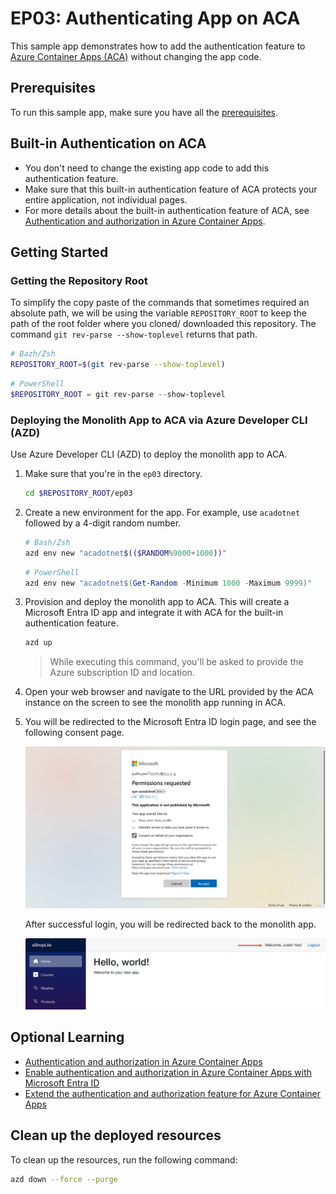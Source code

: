 # EP03: Authenticating App on ACA

This sample app demonstrates how to add the authentication feature to [Azure Container Apps (ACA)](https://learn.microsoft.com/azure/container-apps/overview) without changing the app code.

## Prerequisites

To run this sample app, make sure you have all the [prerequisites](../README.md#prerequisites).

## Built-in Authentication on ACA

- You don't need to change the existing app code to add this authentication feature.
- Make sure that this built-in authentication feature of ACA protects your entire application, not individual pages.
- For more details about the built-in authentication feature of ACA, see [Authentication and authorization in Azure Container Apps](https://learn.microsoft.com/azure/container-apps/authentication).

## Getting Started

### Getting the Repository Root

To simplify the copy paste of the commands that sometimes required an absolute path, we will be using the variable `REPOSITORY_ROOT` to keep the path of the root folder where you cloned/ downloaded this repository. The command `git rev-parse --show-toplevel` returns that path.

```bash
# Bazh/Zsh
REPOSITORY_ROOT=$(git rev-parse --show-toplevel)
```

```powershell
# PowerShell
$REPOSITORY_ROOT = git rev-parse --show-toplevel
```

### Deploying the Monolith App to ACA via Azure Developer CLI (AZD)

Use Azure Developer CLI (AZD) to deploy the monolith app to ACA.

1. Make sure that you're in the `ep03` directory.

    ```bash
    cd $REPOSITORY_ROOT/ep03
    ```

1. Create a new environment for the app. For example, use `acadotnet` followed by a 4-digit random number.

    ```bash
    # Bash/Zsh
    azd env new "acadotnet$(($RANDOM%9000+1000))"
    ```

    ```powershell
    # PowerShell
    azd env new "acadotnet$(Get-Random -Minimum 1000 -Maximum 9999)"
    ```

1. Provision and deploy the monolith app to ACA. This will create a Microsoft Entra ID app and integrate it with ACA for the built-in authentication feature.

    ```bash
    azd up
    ```

   > While executing this command, you'll be asked to provide the Azure subscription ID and location.

1. Open your web browser and navigate to the URL provided by the ACA instance on the screen to see the monolith app running in ACA.
1. You will be redirected to the Microsoft Entra ID login page, and see the following consent page.

   ![Consent page](./images/ep03-02.png)

   After successful login, you will be redirected back to the monolith app.

   ![Landing page - after login](./images/ep03-03.png)

## Optional Learning

- [Authentication and authorization in Azure Container Apps](https://learn.microsoft.com/azure/container-apps/authentication)
- [Enable authentication and authorization in Azure Container Apps with Microsoft Entra ID](https://learn.microsoft.com/azure/container-apps/authentication-entra)
- [Extend the authentication and authorization feature for Azure Container Apps](./extra.md)

## Clean up the deployed resources

To clean up the resources, run the following command:

```bash
azd down --force --purge
```
